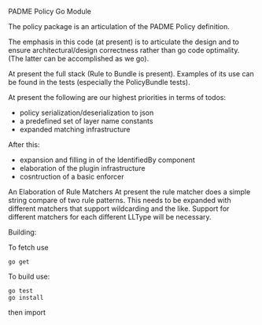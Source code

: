 
PADME Policy Go Module

The policy package is an articulation of the PADME Policy definition.

The emphasis in this code (at present) is to articulate the design 
and to ensure architectural/design correctness rather than go code 
optimality. (The latter can be accomplished as we go).

At present the full stack (Rule to Bundle is present).  Examples of 
its use can be found in the tests (especially the PolicyBundle tests).

At present the following are our highest priorities in terms of todos:
- policy serialization/deserialization to json
- a predefined set of layer name constants
- expanded matching infrastructure

After this:
- expansion and filling in of the IdentifiedBy component
- elaboration of the plugin infrastructure
- cosntruction of a basic enforcer

An Elaboration of Rule Matchers
At present the rule matcher does a simple string compare of 
two rule patterns.  This needs to be expanded with different
matchers that support wildcarding and the like. Support for
different matchers for each different LLType will be necessary.

Building:

To fetch use 

    go get 

To build use:

    go test
    go install

then import
